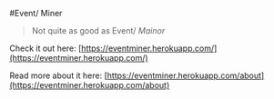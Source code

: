 #Event/ Miner

> Not quite as good as Event/ _Mainor_

Check it out here: [https://eventminer.herokuapp.com/](https://eventminer.herokuapp.com/)

Read more about it here: [https://eventminer.herokuapp.com/about](https://eventminer.herokuapp.com/about)